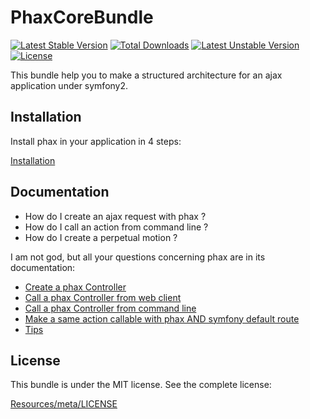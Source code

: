 PhaxCoreBundle
==============

[![Latest Stable Version](https://poser.pugx.org/phax/phax-bundle/v/stable.png)](https://packagist.org/packages/phax/phax-bundle)
[![Total Downloads](https://poser.pugx.org/phax/phax-bundle/downloads.png)](https://packagist.org/packages/phax/phax-bundle)
[![Latest Unstable Version](https://poser.pugx.org/phax/phax-bundle/v/unstable.png)](https://packagist.org/packages/phax/phax-bundle)
[![License](https://poser.pugx.org/phax/phax-bundle/license.png)](https://packagist.org/packages/phax/phax-bundle)

This bundle help you to make a structured architecture for an ajax application under symfony2.


Installation
------------

Install phax in your application in 4 steps:

[Installation](https://github.com/alcalyn/phax-bundle/blob/master/Phax/CoreBundle/Resources/doc/index.md)


Documentation
-------------

- How do I create an ajax request with phax ?
- How do I call an action from command line ?
- How do I create a perpetual motion ?

I am not god, but all your questions concerning phax are in its documentation:

- [Create a phax Controller](https://github.com/alcalyn/phax-bundle/blob/master/Phax/CoreBundle/Resources/doc/1_createPhaxController.md)
- [Call a phax Controller from web client](https://github.com/alcalyn/phax-bundle/blob/master/Phax/CoreBundle/Resources/doc/2_callControllerWeb.md)
- [Call a phax Controller from command line](https://github.com/alcalyn/phax-bundle/blob/master/Phax/CoreBundle/Resources/doc/3_callControllerCli.md)
- [Make a same action callable with phax AND symfony default route](https://github.com/alcalyn/phax-bundle/blob/master/Phax/CoreBundle/Resources/doc/4_multiController.md)
- [Tips](https://github.com/alcalyn/phax-bundle/blob/master/Phax/CoreBundle/Resources/doc/5_tips.md)


License
-------

This bundle is under the MIT license. See the complete license:

[Resources/meta/LICENSE](https://github.com/alcalyn/phax-bundle/blob/master/Phax/CoreBundle/Resources/meta/LICENSE)

